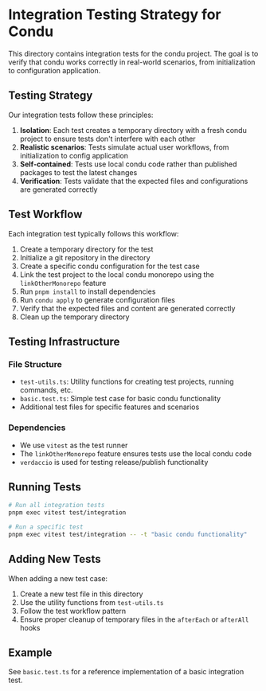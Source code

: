 # Integration Testing Strategy for Condu

This directory contains integration tests for the condu project. The goal is to verify that condu works correctly in real-world scenarios, from initialization to configuration application.

## Testing Strategy

Our integration tests follow these principles:

1. **Isolation**: Each test creates a temporary directory with a fresh condu project to ensure tests don't interfere with each other
2. **Realistic scenarios**: Tests simulate actual user workflows, from initialization to config application
3. **Self-contained**: Tests use local condu code rather than published packages to test the latest changes
4. **Verification**: Tests validate that the expected files and configurations are generated correctly

## Test Workflow

Each integration test typically follows this workflow:

1. Create a temporary directory for the test
2. Initialize a git repository in the directory
3. Create a specific condu configuration for the test case
4. Link the test project to the local condu monorepo using the `linkOtherMonorepo` feature
5. Run `pnpm install` to install dependencies
6. Run `condu apply` to generate configuration files
7. Verify that the expected files and content are generated correctly
8. Clean up the temporary directory

## Testing Infrastructure

### File Structure

- `test-utils.ts`: Utility functions for creating test projects, running commands, etc.
- `basic.test.ts`: Simple test case for basic condu functionality
- Additional test files for specific features and scenarios

### Dependencies

- We use `vitest` as the test runner
- The `linkOtherMonorepo` feature ensures tests use the local condu code
- `verdaccio` is used for testing release/publish functionality

## Running Tests

```bash
# Run all integration tests
pnpm exec vitest test/integration

# Run a specific test
pnpm exec vitest test/integration -- -t "basic condu functionality"
```

## Adding New Tests

When adding a new test case:

1. Create a new test file in this directory
2. Use the utility functions from `test-utils.ts`
3. Follow the test workflow pattern
4. Ensure proper cleanup of temporary files in the `afterEach` or `afterAll` hooks

## Example

See `basic.test.ts` for a reference implementation of a basic integration test.
